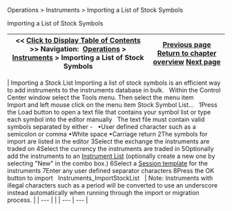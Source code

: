 ﻿


Operations \> Instruments \> Importing a List of Stock Symbols






















Importing a List of Stock Symbols







| \<\< [Click to Display Table of Contents](importing_a_list_of_stock_symb.md) \>\> **Navigation:**     [Operations](operations-1.md) \> [Instruments](instruments-1.md) \> Importing a List of Stock Symbols | [Previous page](tradestation_symbol_mapping-1.md) [Return to chapter overview](instruments-1.md) [Next page](level_ii-1.md) |
| --- | --- |













| Importing a Stock List Importing a list of stock symbols is an efficient way to add instruments to the instruments database in bulk.   Within the Control Center window select the Tools menu. Then select the menu item Import and left mouse click on the menu item Stock Symbol List...   1Press the Load button to open a text file that contains your symbol list or type each symbol into the editor manually   The text file must contain valid symbols separated by either \-   •User defined character such as a semicolon or comma •White space •Carriage return 2The symbols for import are listed in the editor 3Select the exchange the instruments are traded on 4Select the currency the instruments are traded in 5Optionally add the instruments to an [Instrument List](instrument_lists-1.md) (optionally create a new one by selecting "New" in the combo box.) 6Select a [Session template](trading_hours-1.md) for the instruments 7Enter any user defined separator characters 8Press the OK button to import   Instruments_ImportStockList     | Note: Instruments with illegal characters such as a period will be converted to use an underscore instead automatically when running through the import or migration process. | | --- | |
| --- | --- |









